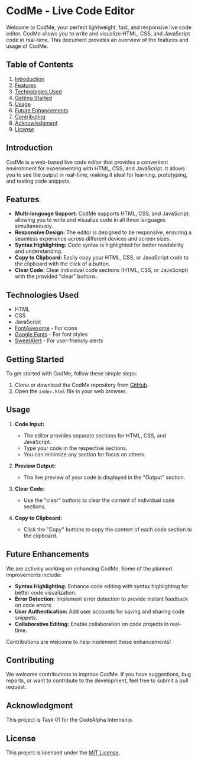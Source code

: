 # CodMe - Live Code Editor

Welcome to CodMe, your perfect lightweight, fast, and responsive live code editor. CodMe allows you to write and visualize HTML, CSS, and JavaScript code in real-time. This document provides an overview of the features and usage of CodMe.

## Table of Contents

1. [Introduction](#introduction)
2. [Features](#features)
3. [Technologies Used](#technologies-used)
4. [Getting Started](#getting-started)
5. [Usage](#usage)
6. [Future Enhancements](#future-enhancements)
7. [Contributing](#contributing)
8. [Acknowledgment](#acknowledgment)
9. [License](#license)

## Introduction

CodMe is a web-based live code editor that provides a convenient environment for experimenting with HTML, CSS, and JavaScript. It allows you to see the output in real-time, making it ideal for learning, prototyping, and testing code snippets.

## Features

- **Multi-language Support:** CodMe supports HTML, CSS, and JavaScript, allowing you to write and visualize code in all three languages simultaneously.
- **Responsive Design:** The editor is designed to be responsive, ensuring a seamless experience across different devices and screen sizes.
- **Syntax Highlighting:** Code syntax is highlighted for better readability and understanding.
- **Copy to Clipboard:** Easily copy your HTML, CSS, or JavaScript code to the clipboard with the click of a button.
- **Clear Code:** Clear individual code sections (HTML, CSS, or JavaScript) with the provided "clear" buttons.

## Technologies Used

- HTML
- CSS
- JavaScript
- [FontAwesome](https://fontawesome.com/) - For icons
- [Google Fonts](https://fonts.google.com/) - For font styles
- [SweetAlert](https://sweetalert.js.org/) - For user-friendly alerts

## Getting Started

To get started with CodMe, follow these simple steps:

1. Clone or download the CodMe repository from [GitHub](#).
2. Open the `index.html` file in your web browser.

## Usage

1. **Code Input:**

   - The editor provides separate sections for HTML, CSS, and JavaScript.
   - Type your code in the respective sections.
   - You can minimize any section for focus on others.

2. **Preview Output:**

   - The live preview of your code is displayed in the "Output" section.

3. **Clear Code:**

   - Use the "clear" buttons to clear the content of individual code sections.

4. **Copy to Clipboard:**
   - Click the "Copy" buttons to copy the content of each code section to the clipboard.

## Future Enhancements

We are actively working on enhancing CodMe. Some of the planned improvements include:

- **Syntax Highlighting:** Enhance code editing with syntax highlighting for better code visualization.
- **Error Detection:** Implement error detection to provide instant feedback on code errors.
- **User Authentication:** Add user accounts for saving and sharing code snippets.
- **Collaborative Editing:** Enable collaboration on code projects in real-time.

Contributions are welcome to help implement these enhancements!

## Contributing

We welcome contributions to improve CodMe. If you have suggestions, bug reports, or want to contribute to the development, feel free to submit a pull request.

## Acknowledgment

This project is Task 01 for the CodeAlpha Internship.

## License

This project is licensed under the [MIT License](LICENSE).
